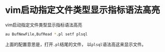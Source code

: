 # vim启动指定文件类型显示指标语法高亮

vim启动指定文件类型显示指标语法高亮

```sh
au BufNewFile,BufRead *.pl setf plsql
```

上面的配置意思是，打开`.pl`结尾的文件，
以`plsql`语法高这来显示文件。